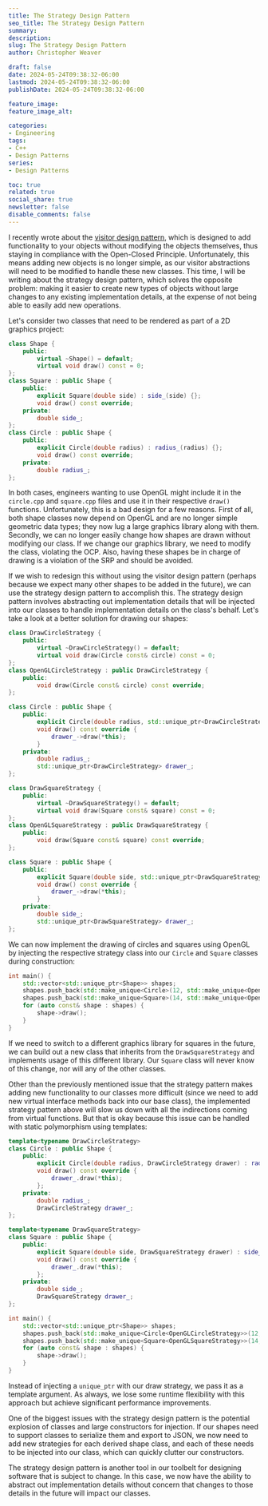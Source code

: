 ```yaml
---
title: The Strategy Design Pattern
seo_title: The Strategy Design Pattern
summary: 
description: 
slug: The Strategy Design Pattern
author: Christopher Weaver

draft: false
date: 2024-05-24T09:38:32-06:00
lastmod: 2024-05-24T09:38:32-06:00
publishDate: 2024-05-24T09:38:32-06:00

feature_image:
feature_image_alt: 

categories:
- Engineering
tags:
- C++
- Design Patterns
series:
- Design Patterns

toc: true
related: true
social_share: true
newsletter: false
disable_comments: false
---
```


I recently wrote about the [visitor design pattern](/engineering/the-visitor-design-pattern/), which is designed to add functionality to your objects without modifying the objects themselves, thus staying in compliance with the Open-Closed Principle. Unfortunately, this means adding new objects is no longer simple, as our visitor abstractions will need to be modified to handle these new classes. This time, I will be writing about the strategy design pattern, which solves the opposite problem: making it easier to create new types of objects without large changes to any existing implementation details, at the expense of not being able to easily add new operations.

Let's consider two classes that need to be rendered as part of a 2D graphics project:

```C++
class Shape {
    public:
        virtual ~Shape() = default;
        virtual void draw() const = 0;
};
class Square : public Shape {
    public:
        explicit Square(double side) : side_(side) {};
        void draw() const override;
    private:
        double side_;
};
class Circle : public Shape {
    public:
        explicit Circle(double radius) : radius_(radius) {};
        void draw() const override;
    private:
        double radius_;
};
```

In both cases, engineers wanting to use OpenGL might include it in the `circle.cpp` and `square.cpp` files and use it in their respective `draw()` functions. Unfortunately, this is a bad design for a few reasons. First of all, both shape classes now depend on OpenGL and are no longer simple geometric data types; they now lug a large graphics library along with them. Secondly, we can no longer easily change how shapes are drawn without modifying our class. If we change our graphics library, we need to modify the class, violating the OCP. Also, having these shapes be in charge of drawing is a violation of the SRP and should be avoided.

If we wish to redesign this without using the visitor design pattern (perhaps because we expect many other shapes to be added in the future), we can use the strategy design pattern to accomplish this. The strategy design pattern involves abstracting out implementation details that will be injected into our classes to handle implementation details on the class's behalf. Let's take a look at a better solution for drawing our shapes:

```C++
class DrawCircleStrategy {
    public:
        virtual ~DrawCircleStrategy() = default;
        virtual void draw(Circle const& circle) const = 0;
};
class OpenGLCircleStrategy : public DrawCircleStrategy {
    public:
        void draw(Circle const& circle) const override;
};

class Circle : public Shape {
    public:
        explicit Circle(double radius, std::unique_ptr<DrawCircleStrategy> drawer) : radius_(radius), drawer_(std::move(drawer)) {};
        void draw() const override {
            drawer_->draw(*this);
        }
    private:
        double radius_;
        std::unique_ptr<DrawCircleStrategy> drawer_;
};

class DrawSquareStrategy {
    public:
        virtual ~DrawSquareStrategy() = default;
        virtual void draw(Square const& square) const = 0;
};
class OpenGLSquareStrategy : public DrawSquareStrategy {
    public:
        void draw(Square const& square) const override;
};

class Square : public Shape {
    public:
        explicit Square(double side, std::unique_ptr<DrawSquareStrategy> drawer) : side_(side), drawer_(std::move(drawer)) {};
        void draw() const override {
            drawer_->draw(*this);
        }
    private:
        double side_;
        std::unique_ptr<DrawSquareStrategy> drawer_;
};
```

We can now implement the drawing of circles and squares using OpenGL by injecting the respective strategy class into our `Circle` and `Square` classes during construction:

```C++
int main() {
    std::vector<std::unique_ptr<Shape>> shapes;
    shapes.push_back(std::make_unique<Circle>(12, std::make_unique<OpenGLCircleStrategy>()));
    shapes.push_back(std::make_unique<Square>(14, std::make_unique<OpenGLSquareStrategy>()));
    for (auto const& shape : shapes) {
        shape->draw();
    }
}
```

If we need to switch to a different graphics library for squares in the future, we can build out a new class that inherits from the `DrawSquareStrategy` and implements usage of this different library. Our `Square` class will never know of this change, nor will any of the other classes.

Other than the previously mentioned issue that the strategy pattern makes adding new functionality to our classes more difficult (since we need to add new virtual interface methods back into our base class), the implemented strategy pattern above will slow us down with all the indirections coming from virtual functions. But that is okay because this issue can be handled with static polymorphism using templates:

```C++
template<typename DrawCircleStrategy>
class Circle : public Shape {
    public:
        explicit Circle(double radius, DrawCircleStrategy drawer) : radius_(radius), drawer_(std::move(drawer)) {};
        void draw() const override {
            drawer_.draw(*this);
        };
    private:
        double radius_;
        DrawCircleStrategy drawer_;
};

template<typename DrawSquareStrategy>
class Square : public Shape {
    public:
        explicit Square(double side, DrawSquareStrategy drawer) : side_(side), drawer_(std::move(drawer)) {};
        void draw() const override {
            drawer_.draw(*this);
        };
    private:
        double side_;
        DrawSquareStrategy drawer_;
};

int main() {
    std::vector<std::unique_ptr<Shape>> shapes;
    shapes.push_back(std::make_unique<Circle<OpenGLCircleStrategy>>(12, OpenGLCircleStrategy()));
    shapes.push_back(std::make_unique<Square<OpenGLSquareStrategy>>(14, OpenGLSquareStrategy()));
    for (auto const& shape : shapes) {
        shape->draw();
    }
}
```

Instead of injecting a `unique_ptr` with our draw strategy, we pass it as a template argument. As always, we lose some runtime flexibility with this approach but achieve significant performance improvements.

One of the biggest issues with the strategy design pattern is the potential explosion of classes and large constructors for injection. If our shapes need to support classes to serialize them and export to JSON, we now need to add new strategies for each derived shape class, and each of these needs to be injected into our class, which can quickly clutter our constructors.

The strategy design pattern is another tool in our toolbelt for designing software that is subject to change. In this case, we now have the ability to abstract out implementation details without concern that changes to those details in the future will impact our classes. 